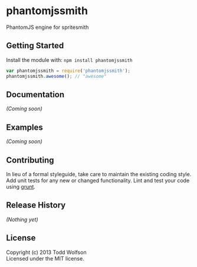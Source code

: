 # phantomjssmith

PhantomJS engine for spritesmith

## Getting Started
Install the module with: `npm install phantomjssmith`

```javascript
var phantomjssmith = require('phantomjssmith');
phantomjssmith.awesome(); // "awesome"
```

## Documentation
_(Coming soon)_

## Examples
_(Coming soon)_

## Contributing
In lieu of a formal styleguide, take care to maintain the existing coding style. Add unit tests for any new or changed functionality. Lint and test your code using [grunt](https://github.com/gruntjs/grunt).

## Release History
_(Nothing yet)_

## License
Copyright (c) 2013 Todd Wolfson  
Licensed under the MIT license.
